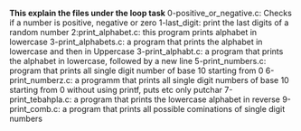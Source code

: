 **This explain the files under the loop task**
0-positive_or_negative.c: Checks if a number is positive, negative or zero
1-last_digit: print the last digits of a random number
2:print_alphabet.c: this program prints alphabet in lowercase
3-print_alphabets.c: a program that prints the alphabet in lowercase and then in Uppercase
3-print_alphabt.c: a program that prints the alphabet in lowercase, followed by a new line
5-print_numbers.c: program that prints all single digit number of base 10 starting from 0
6-print_numberz.c: a programm that prints all single digit numbers of base 10 starting from 0 without using printf, puts etc only putchar
7-print_tebahpla.c: a program that prints the lowercase alphabet in reverse
9-print_comb.c: a program that prints all possible cominations of single digit numbers

